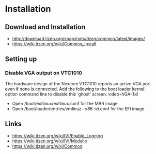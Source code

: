 # Installation
## Download and Installation
* http://download.tizen.org/snapshots/tizen/common/latest/images/
* https://wiki.tizen.org/wiki/Common_Install


## Setting up
### Disable VGA output on VTC1010
The hardware design of the Nexcom VTC1010 reports an active VGA port even if none is connected. Add the following to the boot loader kernel option command line to disable this 'ghost' screen: video=VGA-1:d
* Open /boot/extlinux/extlinux.conf for the MBR image
* Open /boot/loader/entries/vmlinuz-<VERSION>-x86-ivi.conf for the EFI image


## Links
 * https://wiki.tizen.org/wiki/IVI/Enable_Logging
 * https://wiki.tizen.org/wiki/IVI/Modello
 * https://wiki.tizen.org/wiki/Common
